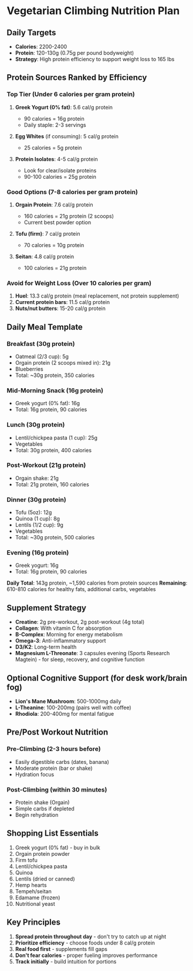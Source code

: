# Vegetarian Climbing Nutrition Plan

## Daily Targets
- **Calories**: 2200-2400
- **Protein**: 120-130g (0.75g per pound bodyweight)
- **Strategy**: High protein efficiency to support weight loss to 165 lbs

## Protein Sources Ranked by Efficiency

### Top Tier (Under 6 calories per gram protein)
1. **Greek Yogurt (0% fat)**: 5.6 cal/g protein
   - 90 calories = 16g protein
   - Daily staple: 2-3 servings

2. **Egg Whites** (if consuming): 5 cal/g protein
   - 25 calories = 5g protein

3. **Protein Isolates**: 4-5 cal/g protein
   - Look for clear/isolate proteins
   - 90-100 calories = 25g protein

### Good Options (7-8 calories per gram protein)
1. **Orgain Protein**: 7.6 cal/g protein
   - 160 calories = 21g protein (2 scoops)
   - Current best powder option

2. **Tofu (firm)**: 7 cal/g protein
   - 70 calories = 10g protein

3. **Seitan**: 4.8 cal/g protein
   - 100 calories = 21g protein

### Avoid for Weight Loss (Over 10 calories per gram)
1. **Huel**: 13.3 cal/g protein (meal replacement, not protein supplement)
2. **Current protein bars**: 11.5 cal/g protein
3. **Nuts/nut butters**: 15-20 cal/g protein

## Daily Meal Template

### Breakfast (30g protein)
- Oatmeal (2/3 cup): 5g
- Orgain protein (2 scoops mixed in): 21g
- Blueberries
- Total: ~30g protein, 350 calories

### Mid-Morning Snack (16g protein)
- Greek yogurt (0% fat): 16g
- Total: 16g protein, 90 calories

### Lunch (30g protein)
- Lentil/chickpea pasta (1 cup): 25g
- Vegetables
- Total: 30g protein, 400 calories

### Post-Workout (21g protein)
- Orgain shake: 21g
- Total: 21g protein, 160 calories

### Dinner (30g protein)
- Tofu (5oz): 12g
- Quinoa (1 cup): 8g
- Lentils (1/2 cup): 9g
- Vegetables
- Total: ~30g protein, 500 calories

### Evening (16g protein)
- Greek yogurt: 16g
- Total: 16g protein, 90 calories

**Daily Total**: 143g protein, ~1,590 calories from protein sources
**Remaining**: 610-810 calories for healthy fats, additional carbs, vegetables

## Supplement Strategy
- **Creatine**: 2g pre-workout, 2g post-workout (4g total)
- **Collagen**: With vitamin C for absorption
- **B-Complex**: Morning for energy metabolism
- **Omega-3**: Anti-inflammatory support
- **D3/K2**: Long-term health
- **Magnesium L-Threonate**: 3 capsules evening (Sports Research Magtein) - for sleep, recovery, and cognitive function

## Optional Cognitive Support (for desk work/brain fog)
- **Lion's Mane Mushroom**: 500-1000mg daily
- **L-Theanine**: 100-200mg (pairs well with coffee)
- **Rhodiola**: 200-400mg for mental fatigue

## Pre/Post Workout Nutrition

### Pre-Climbing (2-3 hours before)
- Easily digestible carbs (dates, banana)
- Moderate protein (bar or shake)
- Hydration focus

### Post-Climbing (within 30 minutes)
- Protein shake (Orgain)
- Simple carbs if depleted
- Begin rehydration

## Shopping List Essentials
1. Greek yogurt (0% fat) - buy in bulk
2. Orgain protein powder
3. Firm tofu
4. Lentil/chickpea pasta
5. Quinoa
6. Lentils (dried or canned)
7. Hemp hearts
8. Tempeh/seitan
9. Edamame (frozen)
10. Nutritional yeast

## Key Principles
1. **Spread protein throughout day** - don't try to catch up at night
2. **Prioritize efficiency** - choose foods under 8 cal/g protein
3. **Real food first** - supplements fill gaps
4. **Don't fear calories** - proper fueling improves performance
5. **Track initially** - build intuition for portions